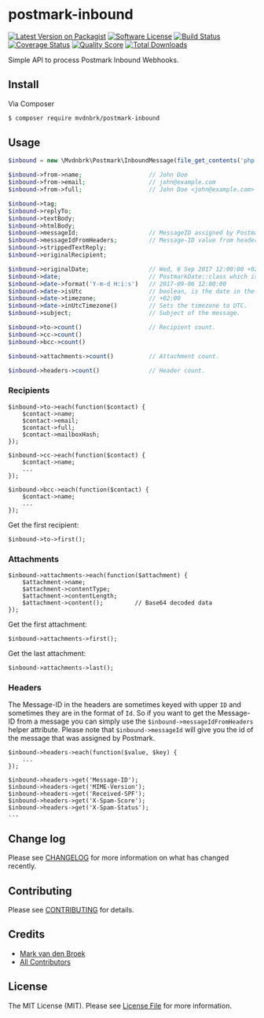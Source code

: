 # postmark-inbound

[![Latest Version on Packagist][ico-version]][link-packagist]
[![Software License][ico-license]](LICENSE.md)
[![Build Status][ico-travis]][link-travis]
[![Coverage Status][ico-scrutinizer]][link-scrutinizer]
[![Quality Score][ico-code-quality]][link-code-quality]
[![Total Downloads][ico-downloads]][link-downloads]

Simple API to process Postmark Inbound Webhooks.

## Install

Via Composer

``` bash
$ composer require mvdnbrk/postmark-inbound
```

## Usage

``` php
$inbound = new \Mvdnbrk\Postmark\InboundMessage(file_get_contents('php://input'));

$inbound->from->name;                   // John Doe
$inbound->from->email;                  // john@example.com
$inbound->from->full;                   // John Doe <john@example.com>

$inbound->tag;
$inbound->replyTo;
$inbound->textBody;
$inbound->htmlBody;
$inbound->messageId;                    // MessageID assigned by Postmark.
$inbound->messageIdFromHeaders;         // Message-ID value from headers.
$inbound->strippedTextReply;
$inbound->originalRecipient;

$inbound->originalDate;                 // Wed, 6 Sep 2017 12:00:00 +0200
$inbound->date;                         // PostmarkDate::class which is an extension of the DateTime::class
$inbound->date->format('Y-m-d H:i:s')   // 2017-09-06 12:00:00
$inbound->date->isUtc                   // boolean, is the date in the UTC timezone?
$inbound->date->timezone;               // +02:00
$inbound->date->inUtcTimezone()         // Sets the timezone to UTC.
$inbound->subject;                      // Subject of the message.

$inbound->to->count()                   // Recipient count.
$inbound->cc->count()
$inbound->bcc->count()

$inbound->attachments->count()          // Attachment count.

$inbound->headers->count()              // Header count.
```

### Recipients

```
$inbound->to->each(function($contact) {
    $contact->name;
    $contact->email;
    $contact->full;
    $contact->mailboxHash;
});

$inbound->cc->each(function($contact) {
    $contact->name;
    ...
});

$inbound->bcc->each(function($contact) {
    $contact->name;
    ...
});
```

Get the first recipient:
```
$inbound->to->first();
```

### Attachments

```
$inbound->attachments->each(function($attachment) {
    $attachment->name;
    $attachment->contentType;
    $attachment->contentLength;
    $attachment->content();         // Base64 decoded data
});
```

Get the first attachment:
```
$inbound->attachments->first();
```

Get the last attachment:
```
$inbound->attachments->last();
```

### Headers

The Message-ID in the headers are sometimes keyed with upper `ID` and sometimes they are in the format of `Id`.
So if you want to get the Message-ID from a message you can simply use the `$inbound->messageIdFromHeaders` helper attribute.
Please note that `$inbound->messageId` will give you the id of the message that was assigned by Postmark.

```
$inbound->headers->each(function($value, $key) {
    ...
});

$inbound->headers->get('Message-ID');
$inbound->headers->get('MIME-Version');
$inbound->headers->get('Received-SPF');
$inbound->headers->get('X-Spam-Score');
$inbound->headers->get('X-Spam-Status');
...
```

## Change log

Please see [CHANGELOG](CHANGELOG.md) for more information on what has changed recently.

## Contributing

Please see [CONTRIBUTING](CONTRIBUTING.md) for details.

## Credits

- [Mark van den Broek][link-author]
- [All Contributors][link-contributors]

## License

The MIT License (MIT). Please see [License File](LICENSE.md) for more information.

[ico-version]: https://img.shields.io/packagist/v/mvdnbrk/postmark-inbound.svg?style=flat-square
[ico-license]: https://img.shields.io/badge/license-MIT-brightgreen.svg?style=flat-square
[ico-travis]: https://img.shields.io/travis/mvdnbrk/postmark-inbound/master.svg?style=flat-square
[ico-scrutinizer]: https://img.shields.io/scrutinizer/coverage/g/mvdnbrk/postmark-inbound.svg?style=flat-square
[ico-code-quality]: https://img.shields.io/scrutinizer/g/mvdnbrk/postmark-inbound.svg?style=flat-square
[ico-downloads]: https://img.shields.io/packagist/dt/mvdnbrk/postmark-inbound.svg?style=flat-square

[link-packagist]: https://packagist.org/packages/mvdnbrk/postmark-inbound
[link-travis]: https://travis-ci.org/mvdnbrk/postmark-inbound
[link-scrutinizer]: https://scrutinizer-ci.com/g/mvdnbrk/postmark-inbound/code-structure
[link-code-quality]: https://scrutinizer-ci.com/g/mvdnbrk/postmark-inbound
[link-downloads]: https://packagist.org/packages/mvdnbrk/postmark-inbound
[link-author]: https://github.com/mvdnbrk
[link-contributors]: ../../contributors
